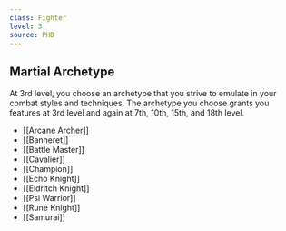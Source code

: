 ```yaml
---
class: Fighter
level: 3
source: PHB
---
```


## Martial Archetype
At 3rd level, you choose an archetype that you strive to emulate in your combat styles and techniques. The archetype you choose grants you features at 3rd level and again at 7th, 10th, 15th, and 18th level.
- [[Arcane Archer]]
- [[Banneret]]
- [[Battle Master]]
- [[Cavalier]]
- [[Champion]]
- [[Echo Knight]]
- [[Eldritch Knight]]
- [[Psi Warrior]]
- [[Rune Knight]]
- [[Samurai]]
